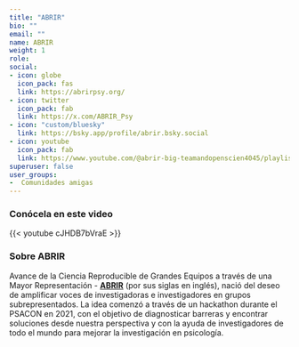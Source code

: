 ```yaml
---
title: "ABRIR"
bio: ""
email: ""
name: ABRIR
weight: 1
role: 
social:
- icon: globe
  icon_pack: fas
  link: https://abrirpsy.org/
- icon: twitter
  icon_pack: fab
  link: https://x.com/ABRIR_Psy
- icon: "custom/bluesky"
  link: https://bsky.app/profile/abrir.bsky.social
- icon: youtube
  icon_pack: fab
  link: https://www.youtube.com/@abrir-big-teamandopenscien4045/playlists
superuser: false
user_groups:
-  Comunidades amigas
---
```


### Conócela en este video

{{< youtube cJHDB7bVraE >}} 

### Sobre ABRIR

Avance de la Ciencia Reproducible de Grandes Equipos a través de una Mayor Representación - **[ABRIR](https://abrirpsy.org/)** (por sus siglas en inglés), nació del deseo de amplificar voces de investigadoras e investigadores en grupos subrepresentados. La idea comenzó a través de un hackathon durante el PSACON en 2021, con el objetivo de diagnosticar barreras y encontrar soluciones desde nuestra perspectiva y con la ayuda de investigadores de todo el mundo para mejorar la investigación en psicología.
